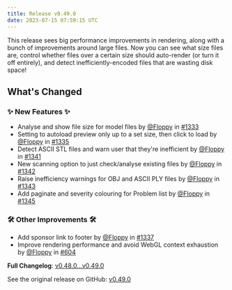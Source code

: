 ```yaml
---
title: Release v0.49.0
date: 2023-07-15 07:59:15 UTC
---
```

<!-- Release notes generated using configuration in .github/release.yml at main -->
This release sees big performance improvements in rendering, along with a bunch of improvements around large files. Now you can see what size files are, control whether files over a certain size should auto-render (or turn it off entirely), and detect inefficiently-encoded files that are wasting disk space!

## What's Changed
### ✨ New Features ✨
* Analyse and show file size for model files by [@Floppy](https://github.com/Floppy) in [#1333](https://github.com/Floppy/van_dam/pull/1333)
* Setting to autoload preview only up to a set size, then click to load by [@Floppy](https://github.com/Floppy) in [#1335](https://github.com/Floppy/van_dam/pull/1335)
* Detect ASCII STL files and warn user that they're inefficient by [@Floppy](https://github.com/Floppy) in [#1341](https://github.com/Floppy/van_dam/pull/1341)
* New scanning option to just check/analyse existing files by [@Floppy](https://github.com/Floppy) in [#1342](https://github.com/Floppy/van_dam/pull/1342)
* Raise inefficiency warnings for OBJ and ASCII PLY files by [@Floppy](https://github.com/Floppy) in [#1343](https://github.com/Floppy/van_dam/pull/1343)
* Add paginate and severity colouring for Problem list by [@Floppy](https://github.com/Floppy) in [#1345](https://github.com/Floppy/van_dam/pull/1345)
### 🛠️ Other Improvements 🛠️
* Add sponsor link to footer by [@Floppy](https://github.com/Floppy) in [#1337](https://github.com/Floppy/van_dam/pull/1337)
* Improve rendering performance and avoid WebGL context exhaustion by [@Floppy](https://github.com/Floppy) in [#604](https://github.com/Floppy/van_dam/pull/604)


**Full Changelog**: [v0.48.0...v0.49.0](https://github.com/Floppy/van_dam/compare/v0.48.0...v0.49.0)

See the original release on GitHub: [v0.49.0](https://github.com/manyfold3d/manyfold/releases/tag/v0.49.0)

